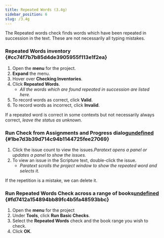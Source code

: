 ```yaml
---
title: Repeated Words (3.4g)
sidebar_position: 6
slug: /3.4g
---
```




The Repeated words check finds words which have been repeated in succession in the text. These are not necessarily all typing mistakes.


### Repeated Words inventory {#cc74f7b7b85d4de3905955f113e1f2ea}

1. Open the **menu** for the project.
1. **Expand** the menu.
1. Hover over **Checking Inventories**.
1. Click **Repeated Words**.
	- _All the words which are found repeated in succession are listed here._
1. To record words as correct, click **Valid**.
1. To record words as incorrect, click **Invalid**.

If a repeated word is correct in some contexts but not necessarily always correct, _leave the status as unknown._


### Run Check from Assignments and Progress dialog[undefined](https://manual.paratext.org/Video-summaries/Stage-3/3.4-Checks/3.4g#run-check-from-assignments-and-progress-dialog) {#1be7d3b39d714c94b1144725fee27069}

1. Click the issue count to view the issues._Paratext opens a panel or updates a panel to show the issues._
1. To view an issue in the Scripture text, double-click the issue.
	- _Paratext scrolls the project window to show the repeated word and selects it._

If the repetition is a mistake, we can delete it.


### Run Repeated Words Check across a range of books[undefined](https://manual.paratext.org/Video-summaries/Stage-3/3.4-Checks/3.4g#run-repeated-words-check-across-a-range-of-books) {#fd7412a154894bb89fc4b5fa48593bbc}

1. Open the **menu** for the project
1. Under **Tools**, click **Run Basic Checks**.
1. Select the **Repeated Words** check and the book range you wish to check.
1. Click **OK**.
